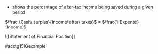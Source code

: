 - shows the percentage of after-tax income being saved during a given period

$\frac {Cash\ surplus}{Income\ after\ taxes}$ = $\frac{1-Expense}{Income}$

![[Statement of Financial Position]]

#acctg151Gexample 
